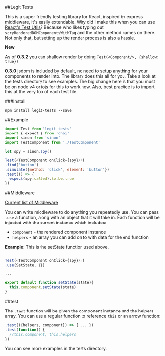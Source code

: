 ##Legit Tests

This is a super friendly testing library for React, inspired by express middleware, it's easily extendable. Why did I make this when you can use [React's Test Utils](https://facebook.github.io/react/docs/test-utils.html)? Because who likes typing out `scryRenderedDOMComponentsWithTag` and the other method names on there. Not only that, but setting up the render process is also a hassle.

**New**

As of **0.3.2** you can shallow render by doing `Test(<Component/>, {shallow: true})`

**0.3.0** jsdom is included by default, no need to setup anything for your components to render into. The library does this all for you. Take a look at the tests directory to see examples. The big change here is that you must be on node v4 or iojs for this to work now. Also, best practice is to import this at the very top of each test file.

###Install

`npm install legit-tests --save`

##Example

~~~js
import Test from 'legit-tests'
import { expect } from 'chai'
import sinon from 'sinon'
import TestComponent from './TestComponent'

let spy = sinon.spy()

Test(<TestComponent onClick={spy}/>)
.find('button')
.simulate({method: 'click', element: 'button'})
.test(() => {
  expect(spy.called).to.be.true
})
~~~

##Middleware

[Current list of Middleware](https://github.com/Legitcode/tests/wiki/Bundled-Middleware)

You can write middleware to do anything you repeatedly use. You can pass `.use` a function, along with an object that it will take in. Each function will be injected with the current instance which includes:

- `component` - the rendered component instance
- `helpers` - an array you can add on to with data for the end function

**Example**:
This is the setState function used above.
~~~js

Test(<TestComponent onClick={spy}/>)
.use(SetState, {})

...

export default function setState(state){
  this.component.setState(state)
}
~~~

##test

The `.test` function will be given the component instance and the helpers array. You can use a regular function to reference `this` or an arrow function:

~~~js
.test(({helpers, component}) => { ... })
.test(function() {
  //this.component, this.helpers
})
~~~

You can see more examples in the tests directory.

